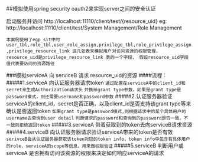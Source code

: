 ##模拟使用spring security oauth2来实现server之间的安全认证

启动服务并访问 http://localhost:11110/client/test/{resource_uid}
eg: http://localhost:11110/client/test/System Management/Role Management

`本案例使用了egp_sit中的user_tbl,role_tbl,user_role_assign,privilege_tbl,role_privilege_assign,privilege_resource_link
这几张表来模拟用户对访问资源的权限管理，
resource_uid是privilege_resource_link 表的一个字段，
假设resource_uid字段值代表要访问的资源路径`

###模拟serviceA 向 serviceB 请求 resource_uid的资源
####流程：
#####1.serviceA 向认证服务器请求token
  `通过配置在serviceA中的client_id和secret来生成Authorization请求头`
  `并携带grant type参数，如果是grant type是password模式，则还需要username和password参数`
#####2.认证服务器验证serviceA的client_id，secret是否正确，以及client_id是否支持该grant type等来确认是否返回token
  `如果grant type是password模式,则根据请求中的某个具体用户的username去查询到user detail`
  `判断请求的password和查询到的password是否一致，不一致则拒绝返回token`
#####3.serviceA 带着获取到的token去向serviceB请求资源
#####4.serviceB 向认证服务器请求验证serviceA带来的token是否有效
  `serivceB会从认证服务器获取该token对应的token info，token info中包含有具体用户的role，serviceA的scope等信息，用来做权限验证`
#####5.serviceB 判断用户或serviceA 是否拥有访问该资源的权限来决定如何响应serviceA的请求